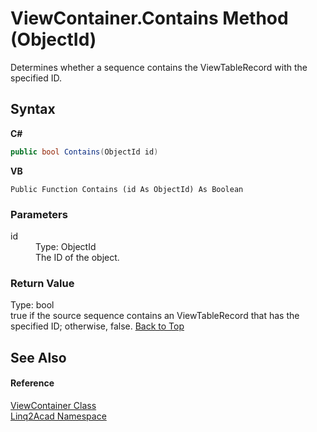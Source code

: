 # ViewContainer.Contains Method (ObjectId)
 

Determines whether a sequence contains the ViewTableRecord with the specified ID.

## Syntax

**C#**<br />
``` C#
public bool Contains(ObjectId id)
```

**VB**<br />
``` VB
Public Function Contains (id As ObjectId) As Boolean
```


### Parameters
<dl><dt>id</dt><dd>Type: ObjectId<br />The ID of the object.</dd></dl>

### Return Value
Type: bool<br />true if the source sequence contains an ViewTableRecord that has the specified ID; otherwise, false.
<a href="#ViewContainerContains-Method-ObjectId">Back to Top</a>

## See Also


#### Reference
<a href="T_Linq2Acad_ViewContainer.md#ViewContainer-Class">ViewContainer Class</a><br /><a href="N_Linq2Acad.md#Linq2Acad-Namespace">Linq2Acad Namespace</a><br />
